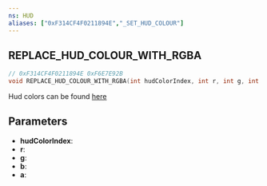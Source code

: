 ```yaml
---
ns: HUD
aliases: ["0xF314CF4F0211894E","_SET_HUD_COLOUR"]
---
```

## REPLACE_HUD_COLOUR_WITH_RGBA

```c
// 0xF314CF4F0211894E 0xF6E7E92B
void REPLACE_HUD_COLOUR_WITH_RGBA(int hudColorIndex, int r, int g, int b, int a);
```

Hud colors can be found [here](https://docs.fivem.net/docs/game-references/hud-colors/)

## Parameters
* **hudColorIndex**: 
* **r**: 
* **g**: 
* **b**: 
* **a**: 


